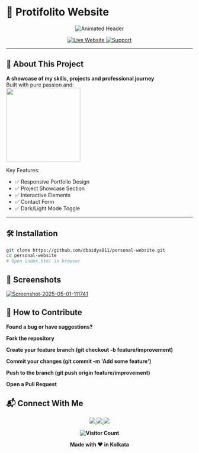 # 🌟 Protifolito Website

<div align="center">
  <img src="https://readme-typing-svg.demolab.com?font=Fira+Code&duration=3000&pause=500&color=22D3EE&width=550&lines=Welcome+to+My+Digital+Home;Web+Developer+%7C+Cyber+Security+Enthusiast;BCA+Student+%40+JIS+University" alt="Animated Header">
</div>

<p align="center">
  <a href="https://deepbaidya.netlify.app" target="_blank">
    <img src="https://img.shields.io/badge/🌐_Visit_Website-22D3EE?style=for-the-badge&logo=googlechrome&logoColor=white" alt="Live Website">
  </a>
  <a href="https://www.buymeacoffee.com/dbaidya811e" target="_blank">
    <img src="https://img.shields.io/badge/☕_Buy_Me_A_Coffee-FFDD00?style=for-the-badge&logo=buymeacoffee&logoColor=black" alt="Support">
  </a>
</p>

---

## 🏡 About This Project
**A showcase of my skills, projects and professional journey**  
Built with pure passion and:  
<img src="https://skillicons.dev/icons?i=html,css,js,bootstrap,git,github" width="200">

Key Features:
- ✅ Responsive Portfolio Design
- ✅ Project Showcase Section
- ✅ Interactive Elements
- ✅ Contact Form
- ✅ Dark/Light Mode Toggle

---

## 🛠️ Installation
```bash
git clone https://github.com/dbaidya811/personal-website.git
cd personal-website
# Open index.html in browser
```
## 📸 Screenshots
<a href="https://ibb.co/LDZnrGh1"><img src="https://i.ibb.co/35CBvJYc/Screenshot-2025-05-01-111741.png" alt="Screenshot-2025-05-01-111741" border="0" align="center" /></a>

## 🤝 How to Contribute
<b>Found a bug or have suggestions?<b/>

<p>Fork the repository<p/>

<p>Create your feature branch (git checkout -b feature/improvement)</p>  

<p>Commit your changes (git commit -m 'Add some feature')</p>

<p>Push to the branch (git push origin feature/improvement)</p>

<p>Open a Pull Request</p>

## 📬 Connect With Me
<p align="center"> <a href="https://instagram.com/dbaidya811"> <img src="https://img.shields.io/badge/Instagram-E4405F?style=for-the-badge&logo=instagram&logoColor=white"> </a> <a href="https://linkedin.com/in/deep-baidya-0376b1315"> <img src="https://img.shields.io/badge/LinkedIn-0077B5?style=for-the-badge&logo=linkedin&logoColor=white"> </a> <a href="mailto:dbaidya811@gmail.com"> <img src="https://img.shields.io/badge/Gmail-D14836?style=for-the-badge&logo=gmail&logoColor=white"> </a> </p><div align="center"> <img src="https://komarev.com/ghpvc/?username=dbaidya811&label=Profile+Views&color=22D3EE&style=flat" alt="Visitor Count"> <p>Made with ❤️ in Kolkata</p> </div>
